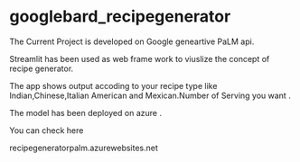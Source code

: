 # googlebard_recipegenerator
The Current Project is developed on Google geneartive PaLM api.

Streamlit has been used as web frame work to viuslize the concept of recipe generator.

The app shows output accoding to your recipe type like Indian,Chinese,Italian American and Mexican.Number of Serving you want .

The model has been deployed on azure .

You can check here 

recipegeneratorpalm.azurewebsites.net

